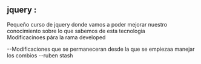 ## jquery :
Pequeño curso de jquery donde vamos a poder mejorar nuestro conocimiento sobre lo que sabemos de esta tecnologia  
Modificacinoes pára la rama developed 

--Modificaciones que se permaneceran desde la que se empiezaa manejar los combios 
--ruben stash 